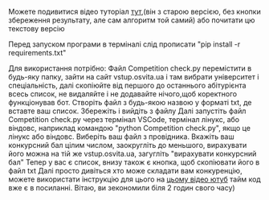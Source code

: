 Можете подивитися відео туторіал [тут](https://youtu.be/0R2ouHev8PE),(він з старою версією, без кнопки збереження результату, але сам алгоритм той самий)  або почитати цю текстову версію

Перед запуском програми в терміналі слід прописати "pip install -r requirements.txt"

Для використання потрібно:
Файл Competition check.py перемістити в будь-яку папку, зайти на сайт vstup.osvita.ua і там вибрати університет і спеціальність,
далі скопіюйте від першого до останнього абітурієнта всесь список,
не видаляйте і не додавайте нічого,щоб коректного функціонував бот.
Створіть файл з будь-якою назвою у форматі txt, де вставте ваш список.
Збережіть і вийдіть з файлу
Далі запустіть файл Competition check.py через термінал VSCode, термінал лінукс, або віндовс, наприклад командою "python Competition check.py", якщо це лінукс або віндовс.
Виберіть ваш файл з провідника.
Вкажіть ваш конкурсний бал цілим числом, заокругліть до меньшого, вирахувати його можна на тій же vstup.osvita.ua, загугліть "вирахувати конкурсний бал"
Тепер у вас є список, внизу також є кнопка, щоб скопіювати його в файл txt
Далі просто дивіться хто може складати вам конкуренцію, можете використати інструкцію для цього на [цьому відео ютуб](https://youtu.be/m5YfI8_2ONo?si=k8CXJ7Gn9YmrYzJj&t=331) тайм код вже є в посиланні.
Вітаю, ви зекономили біля 2 годин свого часу)
